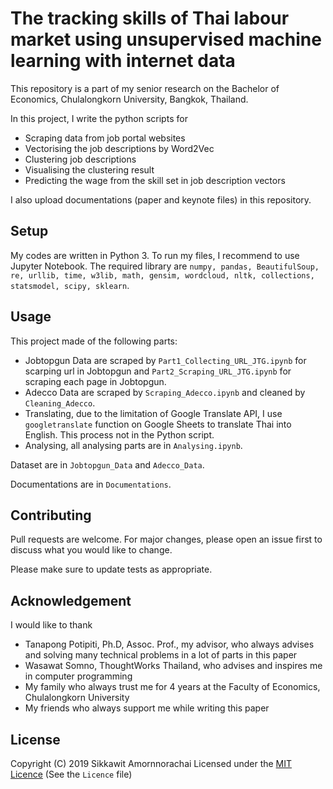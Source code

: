 # The tracking skills of Thai labour market using unsupervised machine learning with internet data

This repository is a part of my senior research on the Bachelor of Economics, Chulalongkorn University, Bangkok, Thailand.

In this project, I write the python scripts for

- Scraping data from job portal websites
- Vectorising the job descriptions by Word2Vec
- Clustering job descriptions
- Visualising the clustering result
- Predicting the wage from the skill set in job description vectors

I also upload documentations (paper and keynote files) in this repository.

## Setup

My codes are written in Python 3. To run my files, I recommend to use Jupyter Notebook. The required library are `numpy, pandas, BeautifulSoup, re, urllib, time, w3lib, math, gensim, wordcloud, nltk, collections, statsmodel, scipy, sklearn`.

## Usage

This project made of the following parts:

- Jobtopgun Data are scraped by `Part1_Collecting_URL_JTG.ipynb` for scarping url in Jobtopgun and `Part2_Scraping_URL_JTG.ipynb` for scraping each page in Jobtopgun.
- Adecco Data are scraped by `Scraping_Adecco.ipynb` and cleaned by `Cleaning_Adecco`.
- Translating, due to the limitation of Google Translate API, I use `googletranslate` function on Google Sheets to translate Thai into English. This process not in the Python script.
- Analysing, all analysing parts are in `Analysing.ipynb`.

Dataset are in `Jobtopgun_Data` and `Adecco_Data`.

Documentations are in `Documentations`.

## Contributing
Pull requests are welcome. For major changes, please open an issue first to discuss what you would like to change.

Please make sure to update tests as appropriate.

## Acknowledgement

I would like to thank
 - Tanapong Potipiti, Ph.D, Assoc. Prof., my advisor, who always advises and solving many technical problems in a lot of parts in this paper
 - Wasawat Somno, ThoughtWorks Thailand, who advises and inspires me in computer programming
-  My family who always trust me for 4 years at the Faculty of Economics, Chulalongkorn University
-  My friends who always support me while writing this paper


## License
Copyright (C) 2019 Sikkawit Amornnorachai Licensed under the [MIT Licence](https://choosealicense.com/licenses/mit/) (See the `Licence` file)

